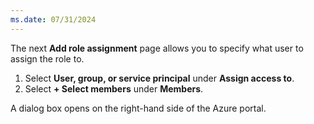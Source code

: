 ```yaml
---
ms.date: 07/31/2024
---
```

The next **Add role assignment** page allows you to specify what user to assign the role to.

1. Select **User, group, or service principal** under **Assign access to**.
1. Select **+ Select members** under **Members**.

A dialog box opens on the right-hand side of the Azure portal.
